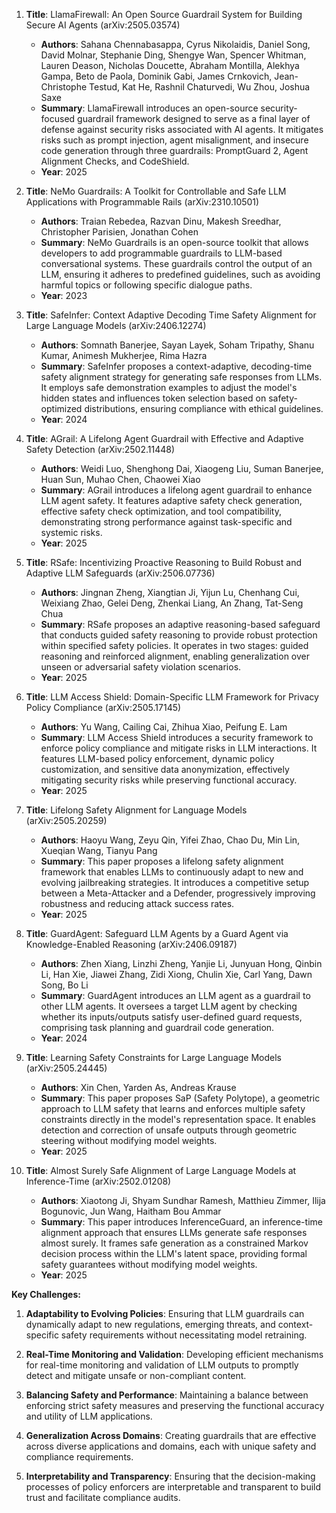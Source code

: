 1. **Title**: LlamaFirewall: An Open Source Guardrail System for Building Secure AI Agents (arXiv:2505.03574)
   - **Authors**: Sahana Chennabasappa, Cyrus Nikolaidis, Daniel Song, David Molnar, Stephanie Ding, Shengye Wan, Spencer Whitman, Lauren Deason, Nicholas Doucette, Abraham Montilla, Alekhya Gampa, Beto de Paola, Dominik Gabi, James Crnkovich, Jean-Christophe Testud, Kat He, Rashnil Chaturvedi, Wu Zhou, Joshua Saxe
   - **Summary**: LlamaFirewall introduces an open-source security-focused guardrail framework designed to serve as a final layer of defense against security risks associated with AI agents. It mitigates risks such as prompt injection, agent misalignment, and insecure code generation through three guardrails: PromptGuard 2, Agent Alignment Checks, and CodeShield.
   - **Year**: 2025

2. **Title**: NeMo Guardrails: A Toolkit for Controllable and Safe LLM Applications with Programmable Rails (arXiv:2310.10501)
   - **Authors**: Traian Rebedea, Razvan Dinu, Makesh Sreedhar, Christopher Parisien, Jonathan Cohen
   - **Summary**: NeMo Guardrails is an open-source toolkit that allows developers to add programmable guardrails to LLM-based conversational systems. These guardrails control the output of an LLM, ensuring it adheres to predefined guidelines, such as avoiding harmful topics or following specific dialogue paths.
   - **Year**: 2023

3. **Title**: SafeInfer: Context Adaptive Decoding Time Safety Alignment for Large Language Models (arXiv:2406.12274)
   - **Authors**: Somnath Banerjee, Sayan Layek, Soham Tripathy, Shanu Kumar, Animesh Mukherjee, Rima Hazra
   - **Summary**: SafeInfer proposes a context-adaptive, decoding-time safety alignment strategy for generating safe responses from LLMs. It employs safe demonstration examples to adjust the model's hidden states and influences token selection based on safety-optimized distributions, ensuring compliance with ethical guidelines.
   - **Year**: 2024

4. **Title**: AGrail: A Lifelong Agent Guardrail with Effective and Adaptive Safety Detection (arXiv:2502.11448)
   - **Authors**: Weidi Luo, Shenghong Dai, Xiaogeng Liu, Suman Banerjee, Huan Sun, Muhao Chen, Chaowei Xiao
   - **Summary**: AGrail introduces a lifelong agent guardrail to enhance LLM agent safety. It features adaptive safety check generation, effective safety check optimization, and tool compatibility, demonstrating strong performance against task-specific and systemic risks.
   - **Year**: 2025

5. **Title**: RSafe: Incentivizing Proactive Reasoning to Build Robust and Adaptive LLM Safeguards (arXiv:2506.07736)
   - **Authors**: Jingnan Zheng, Xiangtian Ji, Yijun Lu, Chenhang Cui, Weixiang Zhao, Gelei Deng, Zhenkai Liang, An Zhang, Tat-Seng Chua
   - **Summary**: RSafe proposes an adaptive reasoning-based safeguard that conducts guided safety reasoning to provide robust protection within specified safety policies. It operates in two stages: guided reasoning and reinforced alignment, enabling generalization over unseen or adversarial safety violation scenarios.
   - **Year**: 2025

6. **Title**: LLM Access Shield: Domain-Specific LLM Framework for Privacy Policy Compliance (arXiv:2505.17145)
   - **Authors**: Yu Wang, Cailing Cai, Zhihua Xiao, Peifung E. Lam
   - **Summary**: LLM Access Shield introduces a security framework to enforce policy compliance and mitigate risks in LLM interactions. It features LLM-based policy enforcement, dynamic policy customization, and sensitive data anonymization, effectively mitigating security risks while preserving functional accuracy.
   - **Year**: 2025

7. **Title**: Lifelong Safety Alignment for Language Models (arXiv:2505.20259)
   - **Authors**: Haoyu Wang, Zeyu Qin, Yifei Zhao, Chao Du, Min Lin, Xueqian Wang, Tianyu Pang
   - **Summary**: This paper proposes a lifelong safety alignment framework that enables LLMs to continuously adapt to new and evolving jailbreaking strategies. It introduces a competitive setup between a Meta-Attacker and a Defender, progressively improving robustness and reducing attack success rates.
   - **Year**: 2025

8. **Title**: GuardAgent: Safeguard LLM Agents by a Guard Agent via Knowledge-Enabled Reasoning (arXiv:2406.09187)
   - **Authors**: Zhen Xiang, Linzhi Zheng, Yanjie Li, Junyuan Hong, Qinbin Li, Han Xie, Jiawei Zhang, Zidi Xiong, Chulin Xie, Carl Yang, Dawn Song, Bo Li
   - **Summary**: GuardAgent introduces an LLM agent as a guardrail to other LLM agents. It oversees a target LLM agent by checking whether its inputs/outputs satisfy user-defined guard requests, comprising task planning and guardrail code generation.
   - **Year**: 2024

9. **Title**: Learning Safety Constraints for Large Language Models (arXiv:2505.24445)
   - **Authors**: Xin Chen, Yarden As, Andreas Krause
   - **Summary**: This paper proposes SaP (Safety Polytope), a geometric approach to LLM safety that learns and enforces multiple safety constraints directly in the model's representation space. It enables detection and correction of unsafe outputs through geometric steering without modifying model weights.
   - **Year**: 2025

10. **Title**: Almost Surely Safe Alignment of Large Language Models at Inference-Time (arXiv:2502.01208)
    - **Authors**: Xiaotong Ji, Shyam Sundhar Ramesh, Matthieu Zimmer, Ilija Bogunovic, Jun Wang, Haitham Bou Ammar
    - **Summary**: This paper introduces InferenceGuard, an inference-time alignment approach that ensures LLMs generate safe responses almost surely. It frames safe generation as a constrained Markov decision process within the LLM's latent space, providing formal safety guarantees without modifying model weights.
    - **Year**: 2025

**Key Challenges:**

1. **Adaptability to Evolving Policies**: Ensuring that LLM guardrails can dynamically adapt to new regulations, emerging threats, and context-specific safety requirements without necessitating model retraining.

2. **Real-Time Monitoring and Validation**: Developing efficient mechanisms for real-time monitoring and validation of LLM outputs to promptly detect and mitigate unsafe or non-compliant content.

3. **Balancing Safety and Performance**: Maintaining a balance between enforcing strict safety measures and preserving the functional accuracy and utility of LLM applications.

4. **Generalization Across Domains**: Creating guardrails that are effective across diverse applications and domains, each with unique safety and compliance requirements.

5. **Interpretability and Transparency**: Ensuring that the decision-making processes of policy enforcers are interpretable and transparent to build trust and facilitate compliance audits. 